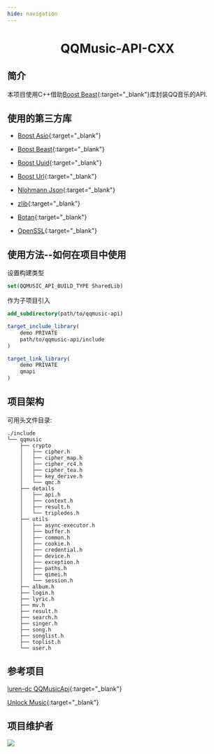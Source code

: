 ```yaml
---
hide: navigation
---
```


<div align="center">
    <h1> QQMusic-API-CXX </h1>
</div>

## 简介

本项目使用C++借助[Boost Beast](https://www.boost.org/doc/libs/1_85_0/doc/html/boost_asio.html){:target="_blank"}库封装QQ音乐的API.

## 使用的第三方库

- [Boost Asio](https://www.boost.org/doc/libs/1_85_0/libs/beast/doc/html/index.html){:target="_blank"}

- [Boost Beast](https://www.boost.org/doc/libs/1_85_0/libs/beast/doc/html/index.html){:target="_blank"}

- [Boost Uuid](https://www.boost.org/doc/libs/1_73_0/libs/uuid/doc/uuid.html){:target="_blank"}

- [Boost Url](https://www.boost.org/doc/libs/1_85_0/libs/url/doc/html/index.html){:target="_blank"}

- [Nlohmann Json](https://json.nlohmann.me/){:target="_blank"}

- [zlib](https://github.com/madler/zlib){:target="_blank"}

- [Botan](https://botan.randombit.net/){:target="_blank"}

- [OpenSSL](https://openssl-library.org/){:target="_blank"}

## 使用方法--如何在项目中使用

设置构建类型

```cmake
set(QQMUSIC_API_BUILD_TYPE SharedLib)
```

作为子项目引入

```cmake
add_subdirectory(path/to/qqmusic-api)

target_include_library(
    demo PRIVATE
    path/to/qqmusic-api/include
)

target_link_library(
    demo PRIVATE
    qmapi
)
```

## 项目架构

可用头文件目录:

```
./include
└── qqmusic
    ├── crypto
    │   ├── cipher.h
    │   ├── cipher_map.h
    │   ├── cipher_rc4.h
    │   ├── cipher_tea.h
    │   ├── key_derive.h
    │   └── qmc.h
    ├── details
    │   ├── api.h
    │   ├── context.h
    │   ├── result.h
    │   └── tripledes.h
    ├── utils
    │   ├── async-executor.h
    │   ├── buffer.h
    │   ├── common.h
    │   ├── cookie.h
    │   ├── credential.h
    │   ├── device.h
    │   ├── exception.h
    │   ├── paths.h
    │   ├── qimei.h
    │   └── session.h
    ├── album.h
    ├── login.h
    ├── lyric.h
    ├── mv.h
    ├── result.h
    ├── search.h
    ├── singer.h
    ├── song.h
    ├── songlist.h
    ├── toplist.h
    └── user.h
```

## 参考项目

[luren-dc QQMusicApi](https://github.com/luren-dc/QQMusicApi){:target="_blank"}

[Unlock Music](https://git.unlock-music.dev/um/web){:target="_blank"}

## 项目维护者

<a href="https://github.com/aurora0x27/qqmusic-api-cxx/graphs/contributors">
  <img src="https://contrib.rocks/image?repo=aurora0x27/qqmusic-api-cxx" />
</a>
